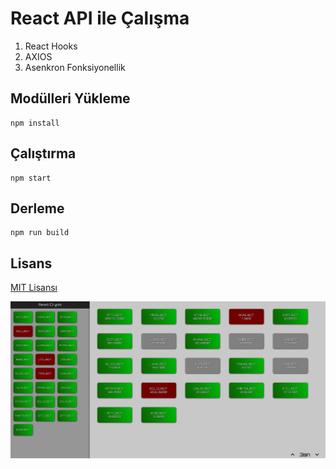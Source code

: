 # React API ile Çalışma 
1. React Hooks 
2. AXIOS
3. Asenkron Fonksiyonellik

## Modülleri Yükleme 
    npm install

## Çalıştırma 
    npm start

## Derleme 
    npm run build

## Lisans 

[MIT Lisansı](LICENSE)

![React Crypto API](ReactCrypto.JPG)